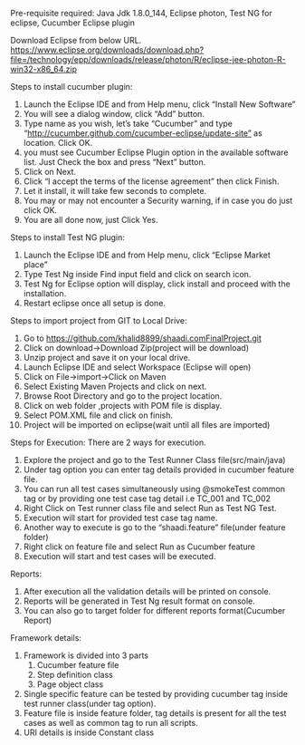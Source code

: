 Pre-requisite required:
   Java Jdk  1.8.0_144, Eclipse photon, Test NG for eclipse, Cucumber Eclipse plugin
   
Download Eclipse from below URL.
https://www.eclipse.org/downloads/download.php?file=/technology/epp/downloads/release/photon/R/eclipse-jee-photon-R-win32-x86_64.zip

Steps to install cucumber plugin:
1)	Launch the Eclipse IDE and from Help menu, click “Install New Software”
2)	You will see a dialog window, click “Add” button.
3)	Type name as you wish, let’s take “Cucumber” and type “http://cucumber.github.com/cucumber-eclipse/update-site” as location. Click OK.
4)	you must see Cucumber Eclipse Plugin option in the available software list. Just Check the box and press “Next” button.
5)	Click on Next.
6)	Click “I accept the terms of the license agreement” then click Finish.
7)	 Let it install, it will take few seconds to complete.
8)	You may or may not encounter a Security warning, if in case you do just click OK.
9)	You are all done now, just Click Yes.

Steps to install Test NG plugin:
1)	Launch the Eclipse IDE and from Help menu, click “Eclipse Market place”
2)	Type Test Ng inside Find input field and click on search icon.
3)	Test Ng for Eclipse option will display, click install and proceed with the installation.
4)	Restart eclipse once all setup is done.



Steps to import project from GIT to Local Drive:
1)	Go to https://github.com/khalid8899/shaadi.comFinalProject.git
2)	Click on download->Download Zip(project will be download)
3)	Unzip project and save it on your local drive.
4)	Launch Eclipse IDE and select Workspace (Eclipse will open)
5)	Click on File->import->Click on Maven
6)	Select Existing Maven Projects and click on next.
7)	Browse Root Directory and go to the project location.
8)	Click on web folder ,projects with POM file is display.
9)	Select POM.XML file and click on finish.
10)	Project will be imported on eclipse(wait until all files are imported)

Steps for Execution:
There are 2 ways for execution.
1)	Explore the project and go to the  Test Runner Class file(src/main/java)
2)	Under tag option you can enter tag details provided in cucumber feature file.
3)	You can run all test cases simultaneously using @smokeTest common tag or by providing one test case tag detail i.e TC_001 and TC_002
4)	Right Click on Test runner class file and select  Run as Test NG Test.
5)	Execution will start for provided test case tag name.
6)	Another way to execute is go to the “shaadi.feature” file(under feature folder)
7)	Right click on feature file and select Run as Cucumber feature
8)	Execution will start and test cases will be executed.

Reports:
1)	After execution all the validation details will be printed on console.
2)	Reports will be generated in Test Ng result format on console.
3)	You can also go to target folder for different reports format(Cucumber Report)

Framework details:
1) Framework is divided into 3 parts
      1) Cucumber feature file
      2) Step definition class
      3) Page object class
2) Single specific feature can be tested by providing cucumber tag inside test runner class(under tag option).
3) Feature file is inside feature folder, tag details is present for all the test cases as well as common tag to run all scripts.
4) URI details is inside Constant class


	
